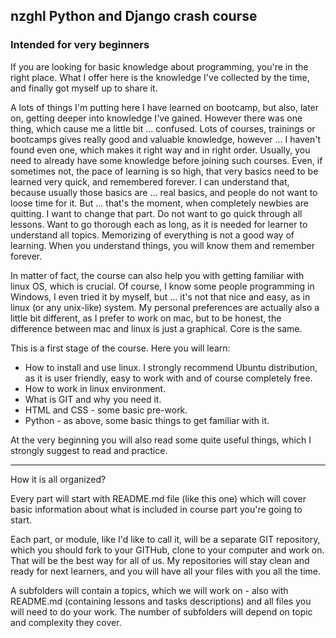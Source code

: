 ## nzghl Python and Django crash course
### Intended for very beginners

If you are looking for basic knowledge about programming, you're 
in the right place. What I offer here is the knowledge I've 
collected by the time, and finally got myself up to share it.

A lots of things I'm putting here I have learned on bootcamp, 
but also, later on, getting deeper into knowledge I've gained.
However there was one thing, which cause me a little bit ... 
confused. Lots of courses, trainings or bootcamps gives really 
good and valuable knowledge, however ... I haven't found even one, 
which makes it right way and in right order. Usually, you need to 
already have some knowledge before joining such courses. Even, if 
sometimes not, the pace of learning is so high, that very basics 
need to be learned very quick, and remembered forever. I can 
understand that, because usually those basics are ... real basics, 
and people do not want to loose time for it. But ... that's the 
moment, when completely newbies are quitting. I want to change 
that part. Do not want to go quick through all lessons. Want to 
go thorough each as long, as it is needed for learner to understand 
all topics. Memorizing of everything is not a good way of learning. 
When you understand things, you will know them and remember forever.

In matter of fact, the course can also help you with getting familiar 
with linux OS, which is crucial. Of course, I know some people 
programming in Windows, I even tried it by myself, but ... it's not 
that nice and easy, as in linux (or any unix-like) system. My 
personal preferences are actually also a little bit different, as 
I prefer to work on mac, but to be honest, the difference between 
mac and linux is just a graphical. Core is the same.

This is a first stage of the course. Here you will learn:
- How to install and use linux. I strongly recommend Ubuntu 
distribution, as it is user friendly, easy to work with and of course 
completely free.
- How to work in linux environment.
- What is GIT and why you need it.
- HTML and CSS - some basic pre-work.
- Python - as above, some basic things to get familiar with it.

At the very beginning you will also read some quite useful things, 
which I strongly suggest to read and practice.

***

How it is all organized?

Every part will start with README.md file (like this one) which will 
cover basic information about what is included in course part you're 
going to start.

Each part, or module, like I'd like to call it, will 
be a separate GIT repository, which you should fork to your GITHub, 
clone to your computer and work on. That will be the best way for 
all of us. My repositories will stay clean and ready for next 
learners, and you will have all your files with you all the time.

A subfolders will contain a topics, which we will work on - also 
with README.md (containing lessons and tasks descriptions) and all 
files you will need to do your work. The number of subfolders will 
depend on topic and complexity they cover.
